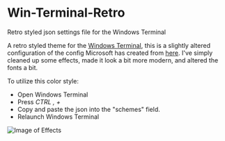 # Win-Terminal-Retro
Retro styled json settings file for the Windows Terminal

A retro styled theme for the [Windows Terminal](https://docs.microsoft.com/en-us/windows/terminal/), this is a slightly altered configuration of the config Microsoft has created from [here](https://docs.microsoft.com/en-us/windows/terminal/custom-terminal-gallery/retro-command-prompt). I've simply cleaned up some effects, made it look a bit more modern, and altered the fonts a bit. 

To utilize this color style:

* Open Windows Terminal
* Press *CTRL , +* 
* Copy and paste the json into the "schemes" field.
* Relaunch Windows Terminal

![Image of Effects](https://i.imgur.com/fwF4ZEk.png)
